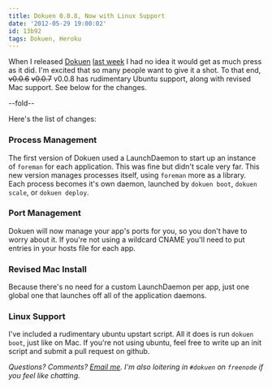 ```yaml
---
title: Dokuen 0.0.8, Now with Linux Support
date: '2012-05-29 19:00:02'
id: 13b92
tags: Dokuen, Heroku
---
```


When I released [Dokuen](https://github.com/peterkeen/dokuen) [last week](/dokuen-update) I had no idea it would get as much press as it did. I'm excited that so many people want to give it a shot. To that end, <strike>v0.0.6</strike> <strike>v0.0.7</strike> v0.0.8 has rudimentary Ubuntu support, along with revised Mac support. See below for the changes.

--fold--

Here's the list of changes:

### Process Management

The first version of Dokuen used a LaunchDaemon to start up an instance of `foreman` for each application. This was fine but didn't scale very far. This new version manages processes itself, using `foreman` more as a library. Each process becomes it's own daemon, launched by `dokuen boot`, `dokuen scale`, or `dokuen deploy`.

### Port Management

Dokuen will now manage your app's ports for you, so you don't have to worry about it. If you're not using a wildcard CNAME you'll need to put entries in your hosts file for each app.

### Revised Mac Install

Because there's no need for a custom LaunchDaemon per app, just one global one that launches off all of the application daemons. 

### Linux Support

I've included a rudimentary ubuntu upstart script. All it does is run `dokuen boot`, just like on Mac. If you're not using ubuntu, feel free to write up an init script and submit a pull request on github.

*Questions? Comments? [Email me](mailto:pete@bugsplat.info). I'm also loitering in `#dokuen` on `freenode` if you feel like chatting.*
